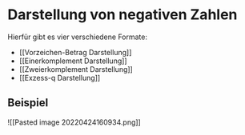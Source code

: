 # Darstellung von negativen Zahlen

Hierfür gibt es vier verschiedene Formate:

- [[Vorzeichen-Betrag Darstellung]]
- [[Einerkomplement Darstellung]]
- [[Zweierkomplement Darstellung]]
- [[Exzess-q Darstellung]]

## Beispiel

![[Pasted image 20220424160934.png]]
